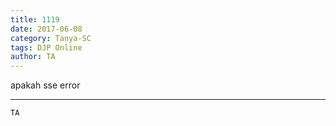 ```yaml
---
title: 1119
date: 2017-06-08
category: Tanya-SC
tags: DJP Online
author: TA
---
```


apakah sse error

---



`TA`
